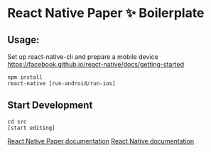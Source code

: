 # React Native Paper ✨ Boilerplate

## Usage:
Set up react-native-cli and prepare a mobile device
https://facebook.github.io/react-native/docs/getting-started


```
npm install
react-native [run-android/run-ios]

```

## Start Development

```
cd src
[start editing]

```

[React Native Paper documentation](https://callstack.github.io/react-native-paper/)
[React Native documentation](https://facebook.github.io/react-native/docs/tutorial)